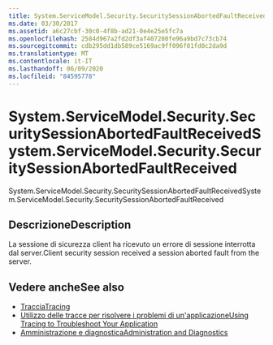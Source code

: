 ```yaml
---
title: System.ServiceModel.Security.SecuritySessionAbortedFaultReceived
ms.date: 03/30/2017
ms.assetid: a6c27cbf-30c0-4f8b-ad21-0e4e25e5fc7a
ms.openlocfilehash: 2584d967a2fd2df3af407280fe96a9bd7c73cb74
ms.sourcegitcommit: cdb295dd1db589ce5169ac9ff096f01fd0c2da9d
ms.translationtype: MT
ms.contentlocale: it-IT
ms.lasthandoff: 06/09/2020
ms.locfileid: "84595778"
---
```

# <a name="systemservicemodelsecuritysecuritysessionabortedfaultreceived"></a><span data-ttu-id="f44eb-102">System.ServiceModel.Security.SecuritySessionAbortedFaultReceived</span><span class="sxs-lookup"><span data-stu-id="f44eb-102">System.ServiceModel.Security.SecuritySessionAbortedFaultReceived</span></span>
<span data-ttu-id="f44eb-103">System.ServiceModel.Security.SecuritySessionAbortedFaultReceived</span><span class="sxs-lookup"><span data-stu-id="f44eb-103">System.ServiceModel.Security.SecuritySessionAbortedFaultReceived</span></span>  
  
## <a name="description"></a><span data-ttu-id="f44eb-104">Descrizione</span><span class="sxs-lookup"><span data-stu-id="f44eb-104">Description</span></span>  
 <span data-ttu-id="f44eb-105">La sessione di sicurezza client ha ricevuto un errore di sessione interrotta dal server.</span><span class="sxs-lookup"><span data-stu-id="f44eb-105">Client security session received a session aborted fault from the server.</span></span>  
  
## <a name="see-also"></a><span data-ttu-id="f44eb-106">Vedere anche</span><span class="sxs-lookup"><span data-stu-id="f44eb-106">See also</span></span>

- [<span data-ttu-id="f44eb-107">Traccia</span><span class="sxs-lookup"><span data-stu-id="f44eb-107">Tracing</span></span>](index.md)
- [<span data-ttu-id="f44eb-108">Utilizzo delle tracce per risolvere i problemi di un'applicazione</span><span class="sxs-lookup"><span data-stu-id="f44eb-108">Using Tracing to Troubleshoot Your Application</span></span>](using-tracing-to-troubleshoot-your-application.md)
- [<span data-ttu-id="f44eb-109">Amministrazione e diagnostica</span><span class="sxs-lookup"><span data-stu-id="f44eb-109">Administration and Diagnostics</span></span>](../index.md)
